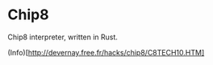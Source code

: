# Chip8
Chip8 interpreter, written in Rust.

(Info)[http://devernay.free.fr/hacks/chip8/C8TECH10.HTM]